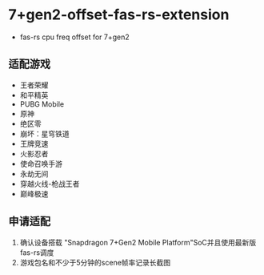 # **7+gen2-offset-fas-rs-extension**

- fas-rs cpu freq offset for 7+gen2

## **适配游戏**
- 王者荣耀
- 和平精英
- PUBG Mobile
- 原神
- 绝区零
- 崩坏：星穹铁道
- 王牌竞速
- 火影忍者
- 使命召唤手游
- 永劫无间
- 穿越火线-枪战王者
- 巅峰极速

## **申请适配**
1. 确认设备搭载 "Snapdragon 7+Gen2 Mobile Platform"SoC并且使用最新版fas-rs调度
2. 游戏包名和不少于5分钟的scene帧率记录长截图
